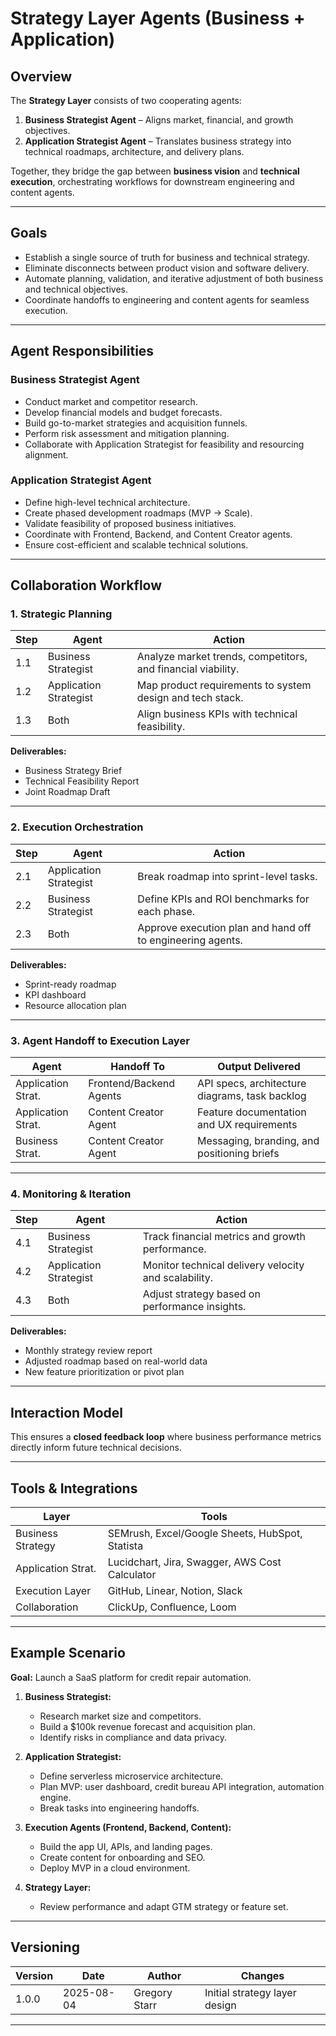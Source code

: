 # Strategy Layer Agents (Business + Application)

## Overview
The **Strategy Layer** consists of two cooperating agents:
1. **Business Strategist Agent** – Aligns market, financial, and growth objectives.
2. **Application Strategist Agent** – Translates business strategy into technical roadmaps, architecture, and delivery plans.

Together, they bridge the gap between **business vision** and **technical execution**, orchestrating workflows for downstream engineering and content agents.

---

## Goals
- Establish a single source of truth for business and technical strategy.
- Eliminate disconnects between product vision and software delivery.
- Automate planning, validation, and iterative adjustment of both business and technical objectives.
- Coordinate handoffs to engineering and content agents for seamless execution.

---

## Agent Responsibilities

### Business Strategist Agent
- Conduct market and competitor research.
- Develop financial models and budget forecasts.
- Build go-to-market strategies and acquisition funnels.
- Perform risk assessment and mitigation planning.
- Collaborate with Application Strategist for feasibility and resourcing alignment.

### Application Strategist Agent
- Define high-level technical architecture.
- Create phased development roadmaps (MVP → Scale).
- Validate feasibility of proposed business initiatives.
- Coordinate with Frontend, Backend, and Content Creator agents.
- Ensure cost-efficient and scalable technical solutions.

---

## Collaboration Workflow

### 1. Strategic Planning
| Step | Agent                    | Action                                                      |
|------|-------------------------|-------------------------------------------------------------|
| 1.1  | Business Strategist      | Analyze market trends, competitors, and financial viability.|
| 1.2  | Application Strategist   | Map product requirements to system design and tech stack.  |
| 1.3  | Both                     | Align business KPIs with technical feasibility.            |

**Deliverables:**  
- Business Strategy Brief  
- Technical Feasibility Report  
- Joint Roadmap Draft  

---

### 2. Execution Orchestration
| Step | Agent                    | Action                                                      |
|------|-------------------------|-------------------------------------------------------------|
| 2.1  | Application Strategist   | Break roadmap into sprint-level tasks.                    |
| 2.2  | Business Strategist      | Define KPIs and ROI benchmarks for each phase.            |
| 2.3  | Both                     | Approve execution plan and hand off to engineering agents. |

**Deliverables:**  
- Sprint-ready roadmap  
- KPI dashboard  
- Resource allocation plan  

---

### 3. Agent Handoff to Execution Layer
| Agent             | Handoff To                  | Output Delivered                               |
|-------------------|----------------------------|------------------------------------------------|
| Application Strat.| Frontend/Backend Agents    | API specs, architecture diagrams, task backlog |
| Application Strat.| Content Creator Agent      | Feature documentation and UX requirements      |
| Business Strat.   | Content Creator Agent      | Messaging, branding, and positioning briefs    |

---

### 4. Monitoring & Iteration
| Step | Agent                    | Action                                                      |
|------|-------------------------|-------------------------------------------------------------|
| 4.1  | Business Strategist      | Track financial metrics and growth performance.            |
| 4.2  | Application Strategist   | Monitor technical delivery velocity and scalability.       |
| 4.3  | Both                     | Adjust strategy based on performance insights.             |

**Deliverables:**  
- Monthly strategy review report  
- Adjusted roadmap based on real-world data  
- New feature prioritization or pivot plan  

---

## Interaction Model

This ensures a **closed feedback loop** where business performance metrics directly inform future technical decisions.

---

## Tools & Integrations
| Layer             | Tools                                                           |
|-------------------|-----------------------------------------------------------------|
| Business Strategy | SEMrush, Excel/Google Sheets, HubSpot, Statista                 |
| Application Strat.| Lucidchart, Jira, Swagger, AWS Cost Calculator                  |
| Execution Layer   | GitHub, Linear, Notion, Slack                                   |
| Collaboration     | ClickUp, Confluence, Loom                                      |

---

## Example Scenario
**Goal:** Launch a SaaS platform for credit repair automation.

1. **Business Strategist:**  
   - Research market size and competitors.  
   - Build a $100k revenue forecast and acquisition plan.  
   - Identify risks in compliance and data privacy.

2. **Application Strategist:**  
   - Define serverless microservice architecture.  
   - Plan MVP: user dashboard, credit bureau API integration, automation engine.  
   - Break tasks into engineering handoffs.

3. **Execution Agents (Frontend, Backend, Content):**
   - Build the app UI, APIs, and landing pages.
   - Create content for onboarding and SEO.
   - Deploy MVP in a cloud environment.

4. **Strategy Layer:**  
   - Review performance and adapt GTM strategy or feature set.

---

## Versioning
| Version | Date       | Author         | Changes                          |
|---------|-----------|----------------|----------------------------------|
| 1.0.0   | 2025-08-04 | Gregory Starr  | Initial strategy layer design    |

---
